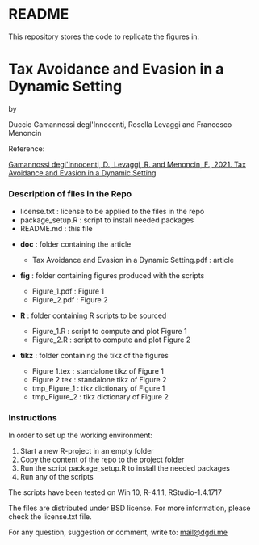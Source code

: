 # README #

This repository stores the code to replicate the figures in:

# Tax Avoidance and Evasion in a Dynamic Setting #

by

Duccio Gamannossi degl'Innocenti, Rosella Levaggi and Francesco Menoncin 

Reference:

[Gamannossi degl'Innocenti, D., Levaggi, R. and Menoncin, F., 2021. Tax Avoidance and Evasion in a Dynamic Setting](http://www.dgdi.me/publication/avoid_evade_dynamic/)

### Description of files in the Repo

* license.txt				    : 	license to be applied to the files in the repo	
* package_setup.R       :   script to install needed packages
* README.md             :   this file

+ **doc**									: 	folder containing the article

	* Tax Avoidance and Evasion in a Dynamic Setting.pdf 	:	article 
	
+ **fig**									: 	folder containing figures produced with the scripts

	* Figure_1.pdf			:   Figure 1
	* Figure_2.pdf			:   Figure 2

+ **R**									  : 	folder containing R scripts to be sourced
	
  * Figure_1.R 			    	:   script to compute and plot Figure 1
  * Figure_2.R				    : 	script to compute and plot Figure 2
	
+ **tikz**						: 	folder containing the tikz of the figures

	* Figure 1.tex 	:	  standalone tikz of Figure 1
	* Figure 2.tex 	:	  standalone tikz of Figure 2
	* tmp_Figure_1	:	  tikz dictionary of Figure 1
	* tmp_Figure_2	:	  tikz dictionary of Figure 2

### Instructions

In order to set up the working environment:

1. Start a new R-project in an empty folder
2. Copy the content of the repo to the project folder
3. Run the script package_setup.R to install the needed packages
4. Run any of the scripts

The scripts have been tested on Win 10, R-4.1.1, RStudio-1.4.1717

The files are distributed under BSD license. For more information, please check the license.txt file.

For any question, suggestion or comment, write to: mail@dgdi.me